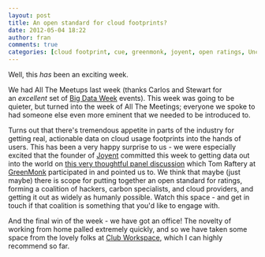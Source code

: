 ```yaml
---
layout: post
title: An open standard for cloud footprints?
date: 2012-05-04 18:22
author: fran
comments: true
categories: [cloud footprint, cue, greenmonk, joyent, open ratings, Uncategorized]
---
```

Well, this <em>has </em>been an exciting week.
<!--more-->

We had All The Meetups last week (thanks Carlos and Stewart for an <em>excellent </em>set of <a href="http://bigdataweek.com/">Big Data Week</a> events). This week was going to be quieter, but turned into the week of All The Meetings; everyone we spoke to had someone else even more eminent that we needed to be introduced to.

Turns out that there's tremendous appetite in parts of the industry for getting real, actionable data on cloud usage footprints into the hands of users. This has been a very happy surprise to us - we were especially excited that the founder of <a href="http://www.joyent.com/">Joyent</a> committed this week to getting data out into the world on <a href="http://greenmonk.net/efficiency-and-ecological-responsibility-of-cloud-computing-including-water-footprint/">this very thoughtful panel discussion</a> which Tom Raftery at <a href="http://greenmonk.net/">GreenMonk</a> participated in and pointed us to. We think that maybe (just maybe) there is scope for putting together an open standard for ratings, forming a coalition of hackers, carbon specialists, and cloud providers, and getting it out as widely as humanly possible. Watch this space - and get in touch if that coalition is something that you'd like to engage with.

And the final win of the week - we have got an office! The novelty of working from home palled extremely quickly, and so we have taken some space from the lovely folks at <a href="http://club.workspacegroup.co.uk/">Club Workspace</a>, which I can highly recommend so far.
